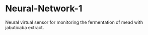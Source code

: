 # Neural-Network-1
Neural virtual sensor for monitoring the fermentation of mead with jabuticaba extract.
